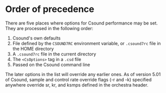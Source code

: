 # Order of precedence

 There are five places where options for Csound performance may be set. They are processed in the following order:

1. Csound's own defaults  
2. File defined by the `CSOUND7RC` environment variable, or `.csound7rc` file in the HOME directory  
3. A `.csound7rc` file in the current directory  
4. The `<CsOptions>` tag in a `.csd` file  
5. Passed on the Csound command line

The later options in the list will override any earlier ones. As of version 5.01 of Csound, sample and control rate override flags (-r and -k) specified anywhere override sr, kr, and ksmps defined in the orchestra header.
